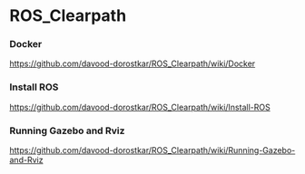 # ROS_Clearpath

### Docker
https://github.com/davood-dorostkar/ROS_Clearpath/wiki/Docker

### Install ROS
https://github.com/davood-dorostkar/ROS_Clearpath/wiki/Install-ROS

### Running Gazebo and Rviz
https://github.com/davood-dorostkar/ROS_Clearpath/wiki/Running-Gazebo-and-Rviz
